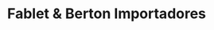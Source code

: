 ---
title: "Fablet & Berton Importadores"
url: /montevideo/fablet-und-berton-importadores/
shop: radiotecnia
---
